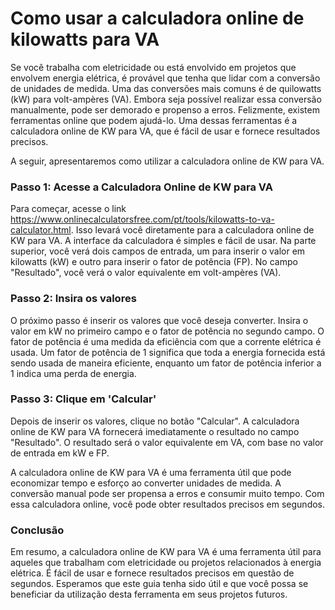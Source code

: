 Como usar a calculadora online de kilowatts para VA
===================================================

Se você trabalha com eletricidade ou está envolvido em projetos que envolvem energia elétrica, é provável que tenha que lidar com a conversão de unidades de medida. Uma das conversões mais comuns é de quilowatts (kW) para volt-ampères (VA). Embora seja possível realizar essa conversão manualmente, pode ser demorado e propenso a erros. Felizmente, existem ferramentas online que podem ajudá-lo. Uma dessas ferramentas é a calculadora online de KW para VA, que é fácil de usar e fornece resultados precisos.

A seguir, apresentaremos como utilizar a calculadora online de KW para VA.

###  Passo 1: Acesse a Calculadora Online de KW para VA

Para começar, acesse o link <https://www.onlinecalculatorsfree.com/pt/tools/kilowatts-to-va-calculator.html>. Isso levará você diretamente para a calculadora online de KW para VA. A interface da calculadora é simples e fácil de usar. Na parte superior, você verá dois campos de entrada, um para inserir o valor em kilowatts (kW) e outro para inserir o fator de potência (FP). No campo "Resultado", você verá o valor equivalente em volt-ampères (VA).

### Passo 2: Insira os valores

O próximo passo é inserir os valores que você deseja converter. Insira o valor em kW no primeiro campo e o fator de potência no segundo campo. O fator de potência é uma medida da eficiência com que a corrente elétrica é usada. Um fator de potência de 1 significa que toda a energia fornecida está sendo usada de maneira eficiente, enquanto um fator de potência inferior a 1 indica uma perda de energia.

###  Passo 3: Clique em 'Calcular'

Depois de inserir os valores, clique no botão "Calcular". A calculadora online de KW para VA fornecerá imediatamente o resultado no campo "Resultado". O resultado será o valor equivalente em VA, com base no valor de entrada em kW e FP.

A calculadora online de KW para VA é uma ferramenta útil que pode economizar tempo e esforço ao converter unidades de medida. A conversão manual pode ser propensa a erros e consumir muito tempo. Com essa calculadora online, você pode obter resultados precisos em segundos.

### Conclusão

Em resumo, a calculadora online de KW para VA é uma ferramenta útil para aqueles que trabalham com eletricidade ou projetos relacionados à energia elétrica. É fácil de usar e fornece resultados precisos em questão de segundos. Esperamos que este guia tenha sido útil e que você possa se beneficiar da utilização desta ferramenta em seus projetos futuros.